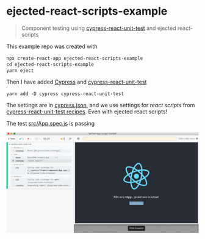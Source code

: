 # ejected-react-scripts-example
> Component testing using [cypress-react-unit-test](https://github.com/bahmutov/cypress-react-unit-test) and ejected react-scripts

This example repo was created with

```shell
npx create-react-app ejected-react-scripts-example
cd ejected-react-scripts-example
yarn eject
```

Then I have added [Cypress](https://github.com/cypress-io/cypress) and [cypress-react-unit-test](https://github.com/bahmutov/cypress-react-unit-test)

```shell
yarn add -D cypress cypress-react-unit-test
```

The settings are in [cypress.json](cypress.json), and we use settings for _react scripts_ from [cypress-react-unit-test recipes](https://github.com/bahmutov/cypress-react-unit-test/blob/master/docs/recipes.md). Even with ejected react scripts!

The test [src/App.spec.js](src/App.spec.js) is passing

![Passing test](images/test.png)
